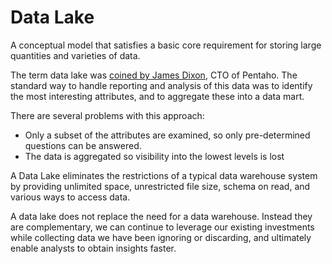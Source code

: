 # Data Lake
A conceptual model that satisfies a basic core requirement for storing large quantities and varieties of data.

The term data lake was [coined by James Dixon](https://jamesdixon.wordpress.com/2010/10/14/pentaho-hadoop-and-data-lakes/), CTO of Pentaho. The standard way to handle reporting and analysis of this data was to identify the most interesting attributes, and to aggregate these into a data mart.

There are several problems with this approach:
  * Only a subset of the attributes are examined, so only pre-determined questions can be answered.
  * The data is aggregated so visibility into the lowest levels is lost

A Data Lake eliminates the restrictions of a typical data warehouse system by providing unlimited space, unrestricted file size, schema on read, and various ways to access data.

A data lake does not replace the need for a data warehouse. Instead they are complementary, we can continue to leverage our existing investments while collecting data we have been ignoring or discarding, and ultimately enable analysts to obtain insights faster.
